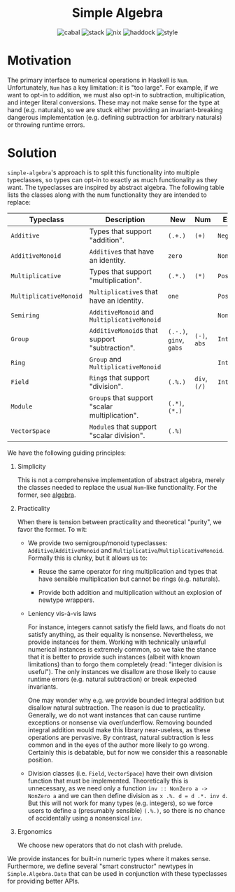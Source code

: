 <div align="center">

# Simple Algebra

![cabal](https://github.com/tbidne/simple-algebra/workflows/cabal/badge.svg?branch=main)
![stack](https://github.com/tbidne/simple-algebra/workflows/stack/badge.svg?branch=main)
![nix](https://github.com/tbidne/simple-algebra/workflows/nix/badge.svg?branch=main)
![haddock](https://github.com/tbidne/simple-algebra/workflows/haddock/badge.svg?branch=main)
![style](https://github.com/tbidne/simple-algebra/workflows/style/badge.svg?branch=main)

</div>


# Motivation

The primary interface to numerical operations in Haskell is `Num`. Unfortunately, `Num` has a key limitation: it is "too large". For example, if we want to opt-in to addition, we must also opt-in to subtraction, multiplication, and integer literal conversions. These may not make sense for the type at hand (e.g. naturals), so we are stuck either providing an
invariant-breaking dangerous implementation (e.g. defining subtraction for arbitrary naturals) or throwing runtime errors.

# Solution

`simple-algebra`'s approach is to split this functionality into multiple typeclasses, so types can opt-in to exactly as much functionality as they want. The typeclasses are inspired by abstract algebra. The following table lists the classes along with the num functionality they are intended to replace:

<table>
  <thead>
    <th>Typeclass</th>
    <th>Description</th>
    <th>New</th>
    <th>Num</th>
    <th>Example</th>
  </thead>
  <tr>
    <td><code>Additive</code></td>
    <td>Types that support "addition".</td>
    <td><code>(.+.)</code></td>
    <td><code>(+)</code></td>
    <td><code>Negative</code></td>
  </tr>
  <tr>
    <td><code>AdditiveMonoid</code></td>
    <td><code>Additive</code>s that have an identity.</td>
    <td><code>zero</code></td>
    <td></td>
    <td><code>NonPositive</code></td>
  </tr>
  <tr>
    <td><code>Multiplicative</code></td>
    <td>Types that support "multiplication".</td>
    <td><code>(.*.)</code></td>
    <td><code>(*)</code></td>
    <td><code>Positive</code></td>
  </tr>
  <tr>
    <td><code>MultiplicativeMonoid</code></td>
    <td><code>Multiplicative</code>s that have an identity.</td>
    <td><code>one</code></td>
    <td></td>
    <td><code>Positive</code></td>
  </tr>
  <tr>
    <td><code>Semiring</code></td>
    <td><code>AdditiveMonoid</code> and <code>MultiplicativeMonoid</code></td>
    <td></td>
    <td></td>
    <td><code>NonNegative</code></td>
  </tr>
  <tr>
    <td><code>Group</code></td>
    <td><code>AdditiveMonoid</code>s that support "subtraction".</td>
    <td><code>(.-.)</code>, <code>ginv</code>, <code>gabs</code></td>
    <td><code>(-)</code>, <code>abs</code></td>
    <td><code>Integer</code></td>
  </tr>
  <tr>
    <td><code>Ring</code></td>
    <td><code>Group</code> and <code>MultiplicativeMonoid</code></td>
    <td></td>
    <td></td>
    <td><code>Integer</code></td>
  </tr>
  <tr>
    <td><code>Field</code></td>
    <td><code>Ring</code>s that support "division".</td>
    <td><code>(.%.)</code></td>
    <td><code>div</code>, <code>(/)</code></td>
    <td><code>Integer</code></td>
  </tr>
  <tr>
    <td><code>Module</code></td>
    <td><code>Group</code>s that support "scalar multiplication".</td>
    <td><code>(.*)</code>, <code>(*.)</code></td>
    <td></td>
    <td></td>
  </tr>
  <tr>
    <td><code>VectorSpace</code></td>
    <td><code>Module</code>s that support "scalar division".</td>
    <td><code>(.%)</code></td>
    <td></td>
    <td></td>
  </tr>
</table>

We have the following guiding principles:

1. Simplicity

    This is not a comprehensive implementation of abstract algebra, merely the classes needed to replace the usual `Num`-like functionality. For the former, see [algebra](https://hackage.haskell.org/package/algebra).

2. Practicality

    When there is tension between practicality and theoretical "purity", we favor the former. To wit:

    * We provide two semigroup/monoid typeclasses:
       `Additive`/`AdditiveMonoid` and
       `Multiplicative`/`MultiplicativeMonoid`. Formally this is clunky, but it allows us to:

        * Reuse the same operator for ring multiplication and types that have sensible multiplication but cannot be rings (e.g. naturals).

        * Provide both addition and multiplication without an explosion of newtype wrappers.

    * Leniency vis-à-vis laws

        For instance, integers cannot satisfy the field laws, and floats do not satisfy anything, as their equality is nonsense. Nevertheless, we provide instances for them. Working with technically unlawful numerical instances is extremely common, so we take the stance that it is better to provide such instances (albeit with known limitations) than to forgo them completely (read: "integer division is useful"). The only instances we disallow are those likely to cause runtime errors (e.g. natural subtraction) or break expected invariants.

        One may wonder why e.g. we provide bounded integral addition but disallow natural subtraction. The reason is due to practicality. Generally, we do not want instances that can cause runtime exceptions or nonsense via over/underflow. Removing bounded integral addition would make this library near-useless, as these operations are pervasive. By contrast, natural subtraction is less common and in the eyes of the author more likely to go wrong. Certainly this is debatable, but for now we consider this a reasonable position.

    * Division classes (i.e. `Field`, `VectorSpace`) have their own division function that must be implemented. Theoretically this is unnecessary, as we need only a function `inv :: NonZero a -> NonZero a` and we can then define division as `x .%. d = d .*. inv d`. But this will not work for many types (e.g. integers), so we force users to define a (presumably sensible) `(.%.)`, so there is no chance of accidentally using a nonsensical `inv`.

3. Ergonomics

     We choose new operators that do not clash with prelude.

We provide instances for built-in numeric types where it makes sense. Furthermore, we define several "smart constructor" newtypes in `Simple.Algebra.Data` that can be used in conjunction with these typeclasses for providing better APIs.